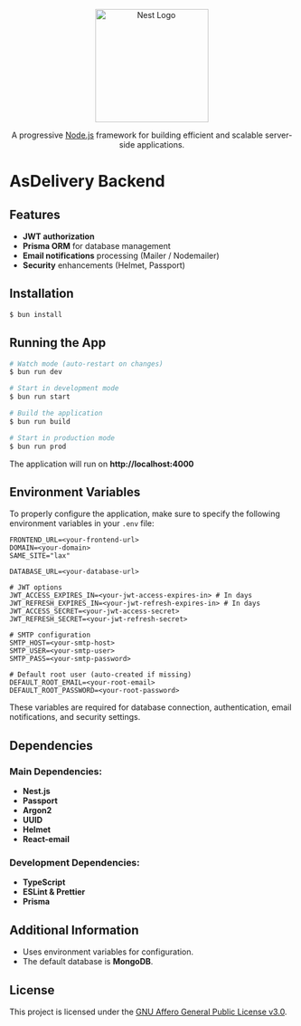 <p align="center">
  <a href="http://nestjs.com/" target="_blank">
    <img src="https://nestjs.com/img/logo-small.svg" width="200" alt="Nest Logo" />
  </a>
</p>
<p align="center">A progressive <a href="http://nodejs.org" target="_blank">Node.js</a> framework for building efficient and scalable server-side applications.</p>

# AsDelivery Backend

## Features

- **JWT authorization**
- **Prisma ORM** for database management
- **Email notifications** processing (Mailer / Nodemailer)
- **Security** enhancements (Helmet, Passport)

## Installation

```bash
$ bun install
```

## Running the App

```bash
# Watch mode (auto-restart on changes)
$ bun run dev

# Start in development mode
$ bun run start

# Build the application
$ bun run build

# Start in production mode
$ bun run prod
```

The application will run on **http://localhost:4000**

## Environment Variables

To properly configure the application, make sure to specify the following environment variables in your `.env` file:

```env
FRONTEND_URL=<your-frontend-url>
DOMAIN=<your-domain>
SAME_SITE="lax"

DATABASE_URL=<your-database-url>

# JWT options
JWT_ACCESS_EXPIRES_IN=<your-jwt-access-expires-in> # In days
JWT_REFRESH_EXPIRES_IN=<your-jwt-refresh-expires-in> # In days
JWT_ACCESS_SECRET=<your-jwt-access-secret>
JWT_REFRESH_SECRET=<your-jwt-refresh-secret>

# SMTP configuration
SMTP_HOST=<your-smtp-host>
SMTP_USER=<your-smtp-user>
SMTP_PASS=<your-smtp-password>

# Default root user (auto-created if missing)
DEFAULT_ROOT_EMAIL=<your-root-email>
DEFAULT_ROOT_PASSWORD=<your-root-password>
```

These variables are required for database connection, authentication, email notifications, and security settings.

## Dependencies

### Main Dependencies:

- **Nest.js**
- **Passport**
- **Argon2**
- **UUID**
- **Helmet**
- **React-email**

### Development Dependencies:

- **TypeScript**
- **ESLint & Prettier**
- **Prisma**

## Additional Information

- Uses environment variables for configuration.
- The default database is **MongoDB**.

## License

This project is licensed under the [GNU Affero General Public License v3.0](../LICENSE).

